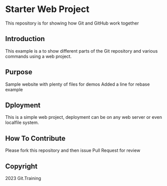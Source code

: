 # Starter Web Project

This repository is for showing how Git and GitHub work together

## Introduction

This example is a to show different parts of the Git repository and various commands using a web project.


## Purpose

Sample website with plenty of files for demos
Added a line for rebase example


## Dployment 

This is a simple web project, deployment can be on any web server or even localfile system.

## How To Contribute

Please fork this repository and then issue Pull Request for review

## Copyright

2023 Git.Training

